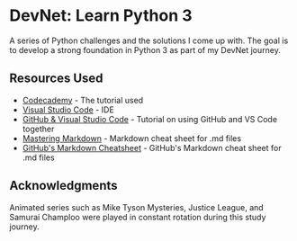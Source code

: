 # DevNet: Learn Python 3

A series of Python challenges and the solutions I come up with. The goal is to develop a strong foundation in Python 3 as part of my DevNet journey.

## Resources Used

* [Codecademy](https://www.codecademy.com/learn/learn-python-3) - The tutorial used
* [Visual Studio Code](https://code.visualstudio.com/) - IDE
* [GitHub & Visual Studio Code](https://vscode.github.com/) - Tutorial on using GitHub and VS Code together
* [Mastering Markdown](https://www.educative.io/blog/bash-shell-command-cheat-sheet) - Markdown cheat sheet for .md files
* [GitHub's Markdown Cheatsheet](https://github.com/adam-p/markdown-here/wiki/Markdown-Cheatsheet#emphasis) - GitHub's Markdown cheat sheet for .md files

## Acknowledgments

Animated series such as Mike Tyson Mysteries, Justice League, and Samurai Champloo were played in constant rotation during this study journey.
